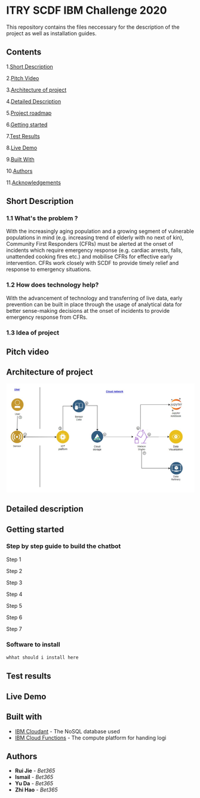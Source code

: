 # ITRY SCDF IBM Challenge 2020
This repository contains the files neccessary for the description of the project as well as installation guides.

## Contents

1.[Short Description](#Short-Description)

2.[Pitch Video](#Ptich-Video)

3.[Architecture of project](#Architecture-of-project)

4.[Detailed Description](#Detailed-description)

5.[Project roadmap](#Project-roadmap)

6.[Getting started](#Getting-started)

7.[Test Results](Tests-results)

8.[Live Demo](#Live-Demo)

9.[Built With](#Built-with)

10.[Authors](#Authors)

11.[Acknowledgements](#Acknowledgements)

## Short Description
### 1.1 What's the problem ? 
With the increasingly aging population and a growing segment of vulnerable populations in mind (e.g. increasing trend of elderly with no next of kin), Community First Responders (CFRs) must be alerted at the onset of incidents which require emergency response (e.g. cardiac arrests, falls, unattended cooking fires etc.) and mobilise CFRs for effective early intervention. CFRs work closely with SCDF to provide timely relief and response to emergency situations.
### 1.2 How does technology help?
With the advancement of technology and transferring of live data, early prevention can be built in place through the usage of analytical data for better sense-making decisions at the onset of incidents to provide emergency response from CFRs.
### 1.3 Idea of project
## Pitch video

## Architecture of project
![Architecture of project](https://github.com/Bet365619/ITRY/blob/master/Timeline/Architecture-of-Project.jpg)


## Detailed description


## Getting started
### Step by step guide to build the chatbot
Step 1

Step 2

Step 3

Step 4

Step 5

Step 6

Step 7

### Software to install
```bash
whhat should i install here
```

## Test results

## Live Demo 

## Built with
* [IBM Cloudant](https://cloud.ibm.com/catalog?search=cloudant#search_results) - The NoSQL database used
* [IBM Cloud Functions](https://cloud.ibm.com/catalog?search=cloud%20functions#search_results) - The compute platform for handing logi

## Authors 
* **Rui Jie** - *Bet365* 
* **Ismail** - *Bet365*
* **Yu Da** - *Bet365*
* **Zhi Hao** - *Bet365*


